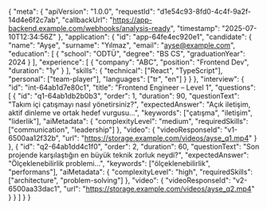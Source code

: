 {
  "meta": {
    "apiVersion": "1.0.0",
    "requestId": "d1e54c93-8fd0-4c4f-9a2f-14d4e6f2c7ab",
    "callbackUrl": "https://app-backend.example.com/webhooks/analysis-ready",
    "timestamp": "2025-07-10T12:34:56Z"
  },
  "application": {
    "id": "app-64fe4ec920e1",
    "candidate": {
      "name": "Ayşe",
      "surname": "Yılmaz",
      "email": "ayse@example.com",
      "education": [
        { "school": "ODTÜ", "degree": "BS CS", "graduationYear": 2024 }
      ],
      "experience": [
        { "company": "ABC", "position": "Frontend Dev", "duration": "1y" }
      ],
      "skills": {
        "technical": ["React", "TypeScript"],
        "personal": ["team-player"],
        "languages": ["tr", "en"]
      }
    }
  },
  "interview": {
    "id": "int-64ab1d7e80c1",
    "title": "Frontend Engineer – Level 1",
    "questions": [
      {
        "id": "q1-64ab1db2b0b3",
        "order": 1,
        "duration": 90,
        "questionText": "Takım içi çatışmayı nasıl yönetirsiniz?",
        "expectedAnswer": "Açık iletişim, aktif dinleme ve ortak hedef vurgusu...",
        "keywords": ["çatışma", "iletişim", "liderlik"],
        "aiMetadata": {
          "complexityLevel": "medium",
          "requiredSkills": ["communication", "leadership"]
        },
        "video": {
          "videoResponseId": "v1-6500aa12f32b",
          "url": "https://storage.example.com/videos/ayse_q1.mp4"
        }
      },
      {
        "id": "q2-64ab1dd4c1f0",
        "order": 2,
        "duration": 60,
        "questionText": "Son projende karşılaştığın en büyük teknik zorluk neydi?",
        "expectedAnswer": "Ölçeklenebilirlik problemi...",
        "keywords": ["ölçeklenebilirlik", "performans"],
        "aiMetadata": {
          "complexityLevel": "high",
          "requiredSkills": ["architecture", "problem-solving"]
        },
        "video": {
          "videoResponseId": "v2-6500aa33dac1",
          "url": "https://storage.example.com/videos/ayse_q2.mp4"
        }
      }
    ]
  }
}
